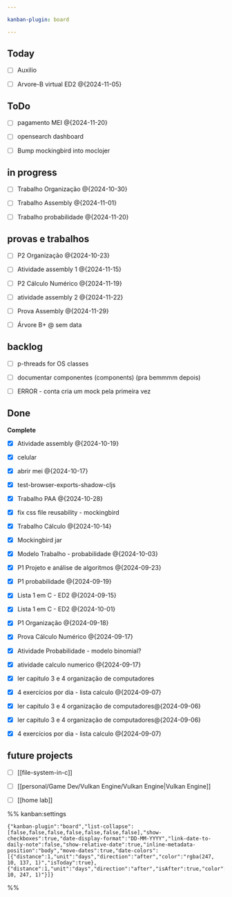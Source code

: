 ```yaml
---

kanban-plugin: board

---
```


## Today

- [ ] Auxilio
- [ ] Arvore-B virtual  ED2 @{2024-11-05}


## ToDo

- [ ] pagamento MEI @{2024-11-20}
- [ ] opensearch dashboard
- [ ] Bump mockingbird into moclojer


## in progress

- [ ] Trabalho Organização @{2024-10-30}
- [ ] Trabalho Assembly @{2024-11-01}
- [ ] Trabalho probabilidade @{2024-11-20}


## provas e trabalhos

- [ ] P2 Organização @{2024-10-23}
- [ ] Atividade assembly 1 @{2024-11-15}
- [ ] P2 Cálculo Numérico @{2024-11-19}
- [ ] atividade assembly 2 @{2024-11-22}
- [ ] Prova Assembly @{2024-11-29}
- [ ] Árvore B+ @ sem data


## backlog

- [ ] p-threads for OS classes
- [ ] documentar componentes (components) (pra bemmmm depois)
- [ ] ERROR - conta cria um mock pela primeira vez


## Done

**Complete**
- [x] Atividade assembly @{2024-10-19}
- [x] celular
- [x] abrir mei @{2024-10-17}
- [x] test-browser-exports-shadow-cljs
- [x] Trabalho PAA @{2024-10-28}
- [x] fix css file reusability - mockingbird
- [x] Trabalho Cálculo @{2024-10-14}
- [x] Mockingbird jar
- [x] Modelo Trabalho - probabilidade @{2024-10-03}
- [x] P1 Projeto e análise de algoritmos @{2024-09-23}
- [x] P1 probabilidade @{2024-09-19}
- [x] Lista 1 em C - ED2 @{2024-09-15}
- [x] Lista 1 em C - ED2 @{2024-10-01}
- [x] P1 Organização @{2024-09-18}
- [x] Prova Cálculo Numérico @{2024-09-17}
- [x] Atividade Probabilidade - modelo binomial?
- [x] atividade calculo numerico @{2024-09-17}
- [x] ler capitulo 3 e 4 organização de computadores
- [x] 4 exercícios por dia - lista calculo @{2024-09-07}
- [x] ler capitulo 3 e 4 organização de computadores@{2024-09-06}
- [x] ler capitulo 3 e 4 organização de computadores@{2024-09-06}
- [x] 4 exercícios por dia - lista calculo @{2024-09-07}


## future projects

- [ ] [[file-system-in-c]]
- [ ] [[personal/Game Dev/Vulkan Engine/Vulkan Engine|Vulkan Engine]]
- [ ] [[home lab]]




%% kanban:settings
```
{"kanban-plugin":"board","list-collapse":[false,false,false,false,false,false,false],"show-checkboxes":true,"date-display-format":"DD-MM-YYYY","link-date-to-daily-note":false,"show-relative-date":true,"inline-metadata-position":"body","move-dates":true,"date-colors":[{"distance":1,"unit":"days","direction":"after","color":"rgba(247, 10, 137, 1)","isToday":true},{"distance":1,"unit":"days","direction":"after","isAfter":true,"color":"rgba(152, 10, 247, 1)"}]}
```
%%